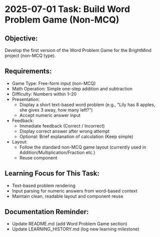 
# 2025-07-01 Task: Build Word Problem Game (Non-MCQ)

## Objective:
Develop the first version of the Word Problem Game for the BrightMind project (non-MCQ type).

## Requirements:
- Game Type: Free-form input (non-MCQ)
- Math Operation: Simple one-step addition and subtraction
- Difficulty: Numbers within 1–20
- Presentation:
  - Display a short text-based word problem (e.g., "Lily has 8 apples, she gives 3 away, how many left?")
  - Accept numeric answer input
- Feedback:
  - Immediate feedback (Correct / Incorrect)
  - Display correct answer after wrong attempt
  - Optional: Brief explanation of calculation (Keep simple)
- Layout:
  - Follow the standard non-MCQ game layout (currently used in Addition/Multiplication/Fraction etc.)
  - Reuse <AnswerForm /> component

## Learning Focus for This Task:
- Text-based problem rendering
- Input parsing for numeric answers from word-based context
- Maintain clean, readable layout and component reuse

## Documentation Reminder:
- Update README.md (add Word Problem Game section)
- Update LEARNING_HISTORY.md (log new learning milestone)
